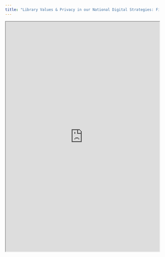```yaml
---
title: "Library Values & Privacy in our National Digital Strategies: Field guides, Convenings, and Conversations"
---
```




<iframe height="750" width="100%" src="https://ewelton.github.io/ktest/wiki.html#Library%20Values%20&%20Privacy%20in%20our%20National%20Digital%20Strategies:%20Field%20guides,%20Convenings,%20and%20Conversations"></iframe>
